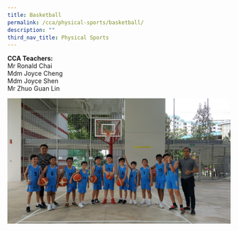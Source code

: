 ```yaml
---
title: Basketball
permalink: /cca/physical-sports/basketball/
description: ""
third_nav_title: Physical Sports
---
```

**CCA Teachers:**   
Mr Ronald Chai    
Mdm Joyce Cheng   
Mdm Joyce Shen   
Mr Zhuo Guan Lin

![](/images/BB%202018%20pix.jpeg)